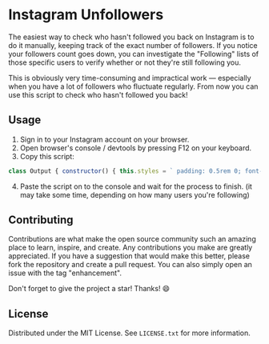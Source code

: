 # Instagram Unfollowers

The easiest way to check who hasn't followed you back on Instagram is to do it manually, keeping track of the exact number of followers. If you notice your followers count goes down, you can investigate the "Following" lists of those specific users to verify whether or not they're still following you.

This is obviously very time-consuming and impractical work — especially when you have a lot of followers who fluctuate regularly. From now you can use this script to check who hasn't followed you back!

## Usage

1. Sign in to your Instagram account on your browser.
2. Open browser's console / devtools by pressing F12 on your keyboard.
3. Copy this script:

```js
class Output { constructor() { this.styles = ` padding: 0.5rem 0; font-size: 1rem; font-weight: 700; `; } handleProgressOutput(total, currentPage) { console.clear(); console.log(`%cProgress ${currentPage}/${total} (${parseInt(currentPage / total * 100)}%)`, this.styles); } async handleRateLimitOutput(count) { if (!count || count % 5 !== 0) return; console.clear(); console.warn("%cRATE LIMIT - Waiting 10 seconds before requesting again...", this.styles); await sleep(10000); } handleProcessFinishOutput(unfollowers, length) { console.clear(); if (!length) return console.log(`%cPROCESS FINISHED - Everyone followed you back! 😄`, this.styles); console.group(`%cPROCESS FINISHED - ${length} ${length === 1 ? "user" : "users"} didn't follow you back. 🤬`, this.styles); unfollowers.forEach(unfollower => console.log(`${unfollower.username} ${unfollower.isVerified ? "☑️" : ""}`)); console.groupEnd(); } } class Script extends Output { constructor(checkVerifiedUsers) { super(); this.checkVerifiedUsers = checkVerifiedUsers; this.unfollowers = []; this.canQuery = false; this.nextPageHash = ""; this.requestsCount = 0; this.followingCount = { total: 0, currentPage: 0 }; } getCookie(cookieName) { return new Promise((resolve, reject) => { const cookies = document.cookie.split(";"); for (const cookie of cookies) { const pair = cookie.split("="); if (pair[0].trim() === cookieName) resolve(decodeURIComponent(pair[1])); } reject(""); }); } createURLParamsString(params) { return Object.keys(params).map(key => { const value = params[key]; if (typeof value === "object") return `${key}=${JSON.stringify(value)}`; else return `${key}=${value}`; }).join("&"); } async generateURL() { const params = { query_hash: "3dec7e2c57367ef3da3d987d89f9dbc8", variables: { id: await this.getCookie("ds_user_id"), first: "50" } }; if (this.nextPageHash) params.variables.after = this.nextPageHash; return `https://www.instagram.com/graphql/query/?${this.createURLParamsString(params)}`; } async startScript() { try { do { await this.handleRateLimitOutput(this.requestsCount); const url = await this.generateURL(); const { data } = await fetch(url).then(res => res.json()); data.user.edge_follow.edges.forEach(edge => { if (checkVerifiedUsers && !edge.node.follows_viewer) this.unfollowers.push({ username: edge.node.username, isVerified: edge.node.is_verified }); else if (!checkVerifiedUsers && !edge.node.is_verified && !edge.node.follows_viewer) this.unfollowers.push({ username: edge.node.username }); }); this.canQuery = data.user.edge_follow.page_info.has_next_page; this.nextPageHash = data.user.edge_follow.page_info.end_cursor; this.requestsCount++; if (!this.followingCount.total) this.followingCount.total = data.user.edge_follow.count; this.followingCount.currentPage += data.user.edge_follow.edges.length; this.handleProgressOutput(this.followingCount.total, this.followingCount.currentPage); await sleep(2000); } while (this.canQuery); this.handleProcessFinishOutput(this.unfollowers, this.unfollowers.length); } catch (error) { return console.error(`Something went wrong!\n${error}`); } } } const sleep = ms => new Promise(resolve => setTimeout(resolve, ms)); const checkVerifiedUsers = confirm("Do you want to check the verified users as well?"); const script = new Script(checkVerifiedUsers); script.startScript();
```

4. Paste the script on to the console and wait for the process to finish. (it may take some time, depending on how many users you're following)

## Contributing

Contributions are what make the open source community such an amazing place to learn, inspire, and create. Any contributions you make are greatly appreciated. If you have a suggestion that would make this better, please fork the repository and create a pull request. You can also simply open an issue with the tag "enhancement".

Don't forget to give the project a star! Thanks! 😄

## License

Distributed under the MIT License. See `LICENSE.txt` for more information.
